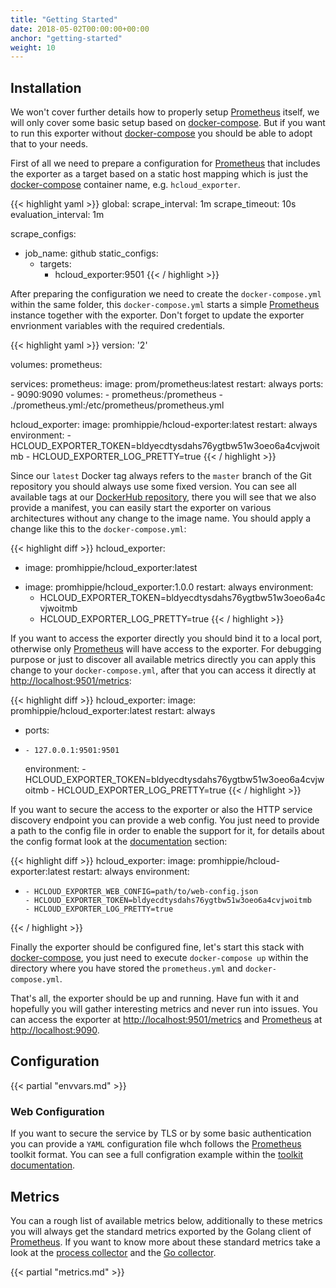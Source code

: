 ```yaml
---
title: "Getting Started"
date: 2018-05-02T00:00:00+00:00
anchor: "getting-started"
weight: 10
---
```


## Installation

We won't cover further details how to properly setup [Prometheus](https://prometheus.io) itself, we will only cover some basic setup based on [docker-compose](https://docs.docker.com/compose/). But if you want to run this exporter without [docker-compose](https://docs.docker.com/compose/) you should be able to adopt that to your needs.

First of all we need to prepare a configuration for [Prometheus](https://prometheus.io) that includes the exporter as a target based on a static host mapping which is just the [docker-compose](https://docs.docker.com/compose/) container name, e.g. `hcloud_exporter`.

{{< highlight yaml >}}
global:
  scrape_interval: 1m
  scrape_timeout: 10s
  evaluation_interval: 1m

scrape_configs:
- job_name: github
  static_configs:
  - targets:
    - hcloud_exporter:9501
{{< / highlight >}}

After preparing the configuration we need to create the `docker-compose.yml` within the same folder, this `docker-compose.yml` starts a simple [Prometheus](https://prometheus.io) instance together with the exporter. Don't forget to update the exporter envrionment variables with the required credentials.

{{< highlight yaml >}}
version: '2'

volumes:
  prometheus:

services:
  prometheus:
    image: prom/prometheus:latest
    restart: always
    ports:
      - 9090:9090
    volumes:
      - prometheus:/prometheus
      - ./prometheus.yml:/etc/prometheus/prometheus.yml

  hcloud_exporter:
    image: promhippie/hcloud-exporter:latest
    restart: always
    environment:
      - HCLOUD_EXPORTER_TOKEN=bldyecdtysdahs76ygtbw51w3oeo6a4cvjwoitmb
      - HCLOUD_EXPORTER_LOG_PRETTY=true
{{< / highlight >}}

Since our `latest` Docker tag always refers to the `master` branch of the Git repository you should always use some fixed version. You can see all available tags at our [DockerHub repository](https://hub.docker.com/r/promhippie/hcloud-exporter/tags/), there you will see that we also provide a manifest, you can easily start the exporter on various architectures without any change to the image name. You should apply a change like this to the `docker-compose.yml`:

{{< highlight diff >}}
  hcloud_exporter:
-   image: promhippie/hcloud_exporter:latest
+   image: promhippie/hcloud_exporter:1.0.0
    restart: always
    environment:
      - HCLOUD_EXPORTER_TOKEN=bldyecdtysdahs76ygtbw51w3oeo6a4cvjwoitmb
      - HCLOUD_EXPORTER_LOG_PRETTY=true
{{< / highlight >}}

If you want to access the exporter directly you should bind it to a local port, otherwise only [Prometheus](https://prometheus.io) will have access to the exporter. For debugging purpose or just to discover all available metrics directly you can apply this change to your `docker-compose.yml`, after that you can access it directly at [http://localhost:9501/metrics](http://localhost:9501/metrics):

{{< highlight diff >}}
  hcloud_exporter:
    image: promhippie/hcloud_exporter:latest
    restart: always
+   ports:
+     - 127.0.0.1:9501:9501
    environment:
      - HCLOUD_EXPORTER_TOKEN=bldyecdtysdahs76ygtbw51w3oeo6a4cvjwoitmb
      - HCLOUD_EXPORTER_LOG_PRETTY=true
{{< / highlight >}}

If you want to secure the access to the exporter or also the HTTP service discovery endpoint you can provide a web config. You just need to provide a path to the config file in order to enable the support for it, for details about the config format look at the [documentation](#web-configuration) section:

{{< highlight diff >}}
  hcloud_exporter:
    image: promhippie/hcloud-exporter:latest
    restart: always
    environment:
+     - HCLOUD_EXPORTER_WEB_CONFIG=path/to/web-config.json
      - HCLOUD_EXPORTER_TOKEN=bldyecdtysdahs76ygtbw51w3oeo6a4cvjwoitmb
      - HCLOUD_EXPORTER_LOG_PRETTY=true
{{< / highlight >}}

Finally the exporter should be configured fine, let's start this stack with [docker-compose](https://docs.docker.com/compose/), you just need to execute `docker-compose up` within the directory where you have stored the `prometheus.yml` and `docker-compose.yml`.

That's all, the exporter should be up and running. Have fun with it and hopefully you will gather interesting metrics and never run into issues. You can access the exporter at [http://localhost:9501/metrics](http://localhost:9501/metrics) and [Prometheus](https://prometheus.io) at [http://localhost:9090](http://localhost:9090).

## Configuration

{{< partial "envvars.md" >}}

### Web Configuration

If you want to secure the service by TLS or by some basic authentication you can provide a `YAML` configuration file whch follows the [Prometheus](https://prometheus.io) toolkit format. You can see a full configration example within the [toolkit documentation](https://github.com/prometheus/exporter-toolkit/blob/master/docs/web-configuration.md).

## Metrics

You can a rough list of available metrics below, additionally to these metrics you will always get the standard metrics exported by the Golang client of [Prometheus](https://prometheus.io). If you want to know more about these standard metrics take a look at the [process collector](https://github.com/prometheus/client_golang/blob/master/prometheus/process_collector.go) and the [Go collector](https://github.com/prometheus/client_golang/blob/master/prometheus/go_collector.go).

{{< partial "metrics.md" >}}
